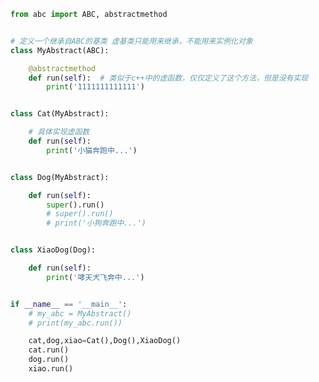 
<BlogInfo id="798" title="1.抽象基类" author="白日梦想猿" pv=0 read_times=0 pre_cost_time="0分32秒" category="使用一等函数实现设计模式" tag_list="['使用一等函数实现设计模式']" create_time="2022.03.11 19:23:43" update_time="2022.09.04 17:17:18" />

```python
from abc import ABC, abstractmethod


# 定义一个继承自ABC的基类 虚基类只能用来继承，不能用来实例化对象
class MyAbstract(ABC):

    @abstractmethod
    def run(self):  # 类似于c++中的虚函数，仅仅定义了这个方法，但是没有实现
        print('1111111111111')


class Cat(MyAbstract):

    # 具体实现虚函数
    def run(self):
        print('小猫奔跑中...')


class Dog(MyAbstract):

    def run(self):
        super().run()
        # super().run()
        # print('小狗奔跑中...')


class XiaoDog(Dog):

    def run(self):
        print('哮天犬飞奔中...')


if __name__ == '__main__':
    # my_abc = MyAbstract()
    # print(my_abc.run())

    cat,dog,xiao=Cat(),Dog(),XiaoDog()
    cat.run()
    dog.run()
    xiao.run()





```
